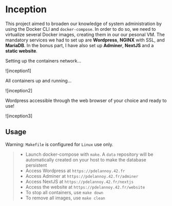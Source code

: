 # Inception

This project aimed to broaden our knowledge of system administration by using the Docker CLI and `docker-compose`. In order to do so, 
we need to virtualize several Docker images, creating them in our our pesonal VM. The mandatory services we had
to set up are **Wordpress**, **NGINX** with SSL, and **MariaDB**.
In the bonus part, I have also set up **Adminer**, **NextJS** and a **static website**.

Setting up the containers network...

![inception1]

All containers up and running...

![inception2]

Wordpress accessible through the web browser of your choice and ready to use!

![inception3]

## Usage

Warning: `Makefile` is configured for `Linux` use only.

> - Launch docker-compose with `make`. A `data` repository will be automatically created on your host to make the database persistent
> - Access Wordpress at `https://pdelannoy.42.fr`
> - Access Adminer at `https://pdelannoy.42.fr/adminer`
> - Access NextJS at `https://pdelannoy.42.fr/nextjs`
> - Access the website at `https://pdelannoy.42.fr/website`
> - To stop all containers, use `make down`
> - To remove all images, use `make clean`
